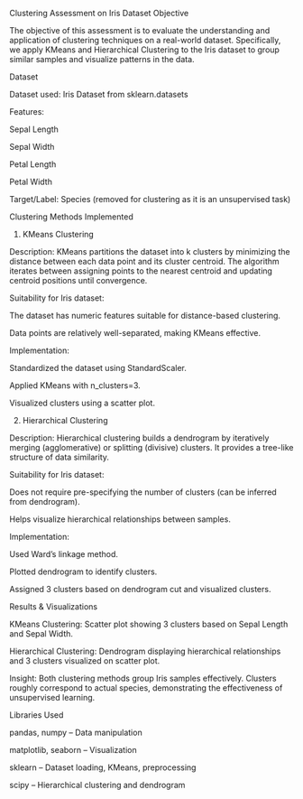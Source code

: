 Clustering Assessment on Iris Dataset
Objective

The objective of this assessment is to evaluate the understanding and application of clustering techniques on a real-world dataset. Specifically, we apply KMeans and Hierarchical Clustering to the Iris dataset to group similar samples and visualize patterns in the data.

Dataset

Dataset used: Iris Dataset from sklearn.datasets

Features:

Sepal Length

Sepal Width

Petal Length

Petal Width

Target/Label: Species (removed for clustering as it is an unsupervised task)

Clustering Methods Implemented
1. KMeans Clustering

Description:
KMeans partitions the dataset into k clusters by minimizing the distance between each data point and its cluster centroid. The algorithm iterates between assigning points to the nearest centroid and updating centroid positions until convergence.

Suitability for Iris dataset:

The dataset has numeric features suitable for distance-based clustering.

Data points are relatively well-separated, making KMeans effective.

Implementation:

Standardized the dataset using StandardScaler.

Applied KMeans with n_clusters=3.

Visualized clusters using a scatter plot.

2. Hierarchical Clustering

Description:
Hierarchical clustering builds a dendrogram by iteratively merging (agglomerative) or splitting (divisive) clusters. It provides a tree-like structure of data similarity.

Suitability for Iris dataset:

Does not require pre-specifying the number of clusters (can be inferred from dendrogram).

Helps visualize hierarchical relationships between samples.

Implementation:

Used Ward’s linkage method.

Plotted dendrogram to identify clusters.

Assigned 3 clusters based on dendrogram cut and visualized clusters.

Results & Visualizations

KMeans Clustering:
Scatter plot showing 3 clusters based on Sepal Length and Sepal Width.

Hierarchical Clustering:
Dendrogram displaying hierarchical relationships and 3 clusters visualized on scatter plot.

Insight: Both clustering methods group Iris samples effectively. Clusters roughly correspond to actual species, demonstrating the effectiveness of unsupervised learning.



Libraries Used

pandas, numpy – Data manipulation

matplotlib, seaborn – Visualization

sklearn – Dataset loading, KMeans, preprocessing

scipy – Hierarchical clustering and dendrogram
